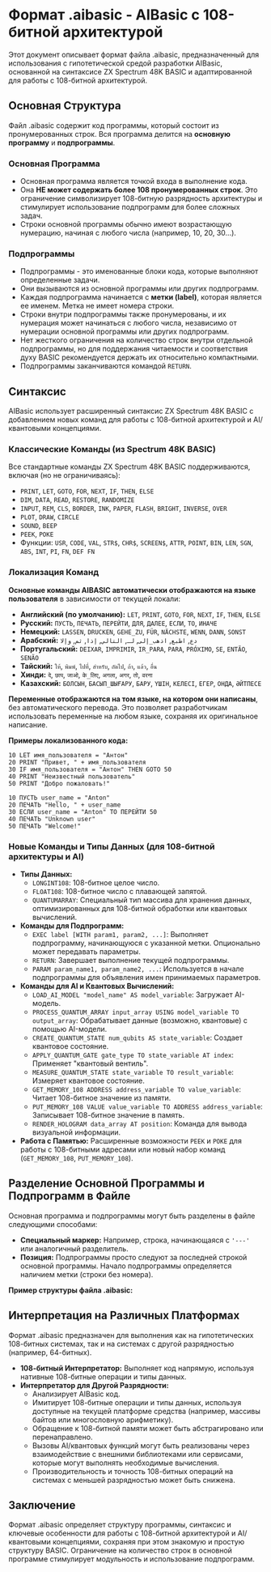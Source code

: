 # Формат .aibasic - AIBasic с 108-битной архитектурой

Этот документ описывает формат файла .aibasic, предназначенный для использования с гипотетической средой разработки AIBasic, основанной на синтаксисе ZX Spectrum 48K BASIC и адаптированной для работы с 108-битной архитектурой.

## Основная Структура

Файл .aibasic содержит код программы, который состоит из пронумерованных строк. Вся программа делится на **основную программу** и **подпрограммы**.

### Основная Программа

*   Основная программа является точкой входа в выполнение кода.
*   Она **НЕ может содержать более 108 пронумерованных строк**. Это ограничение символизирует 108-битную разрядность архитектуры и стимулирует использование подпрограмм для более сложных задач.
*   Строки основной программы обычно имеют возрастающую нумерацию, начиная с любого числа (например, 10, 20, 30...).

### Подпрограммы

*   Подпрограммы - это именованные блоки кода, которые выполняют определенные задачи.
*   Они вызываются из основной программы или других подпрограмм.
*   Каждая подпрограмма начинается с **метки (label)**, которая является ее именем. Метка не имеет номера строки.
*   Строки внутри подпрограммы также пронумерованы, и их нумерация может начинаться с любого числа, независимо от нумерации основной программы или других подпрограмм.
*   Нет жесткого ограничения на количество строк внутри отдельной подпрограммы, но для поддержания читаемости и соответствия духу BASIC рекомендуется держать их относительно компактными.
*   Подпрограммы заканчиваются командой `RETURN`.

## Синтаксис

AIBasic использует расширенный синтаксис ZX Spectrum 48K BASIC с добавлением новых команд для работы с 108-битной архитектурой и AI/квантовыми концепциями.

### Классические Команды (из Spectrum 48K BASIC)

Все стандартные команды ZX Spectrum 48K BASIC поддерживаются, включая (но не ограничиваясь):

*   `PRINT`, `LET`, `GOTO`, `FOR`, `NEXT`, `IF`, `THEN`, `ELSE`
*   `DIM`, `DATA`, `READ`, `RESTORE`, `RANDOMIZE`
*   `INPUT`, `REM`, `CLS`, `BORDER`, `INK`, `PAPER`, `FLASH`, `BRIGHT`, `INVERSE`, `OVER`
*   `PLOT`, `DRAW`, `CIRCLE`
*   `SOUND`, `BEEP`
*   `PEEK`, `POKE`
*   Функции: `USR`, `CODE`, `VAL`, `STR$`, `CHR$`, `SCREEN$`, `ATTR`, `POINT`, `BIN`, `LEN`, `SGN`, `ABS`, `INT`, `PI`, `FN`, `DEF FN`

### Локализация Команд

**Основные команды AIBASIC автоматически отображаются на языке пользователя** в зависимости от текущей локали:

*   **Английский (по умолчанию):** `LET`, `PRINT`, `GOTO`, `FOR`, `NEXT`, `IF`, `THEN`, `ELSE`
*   **Русский:** `ПУСТЬ`, `ПЕЧАТЬ`, `ПЕРЕЙТИ`, `ДЛЯ`, `ДАЛЕЕ`, `ЕСЛИ`, `ТО`, `ИНАЧЕ`
*   **Немецкий:** `LASSEN`, `DRUCKEN`, `GEHE_ZU`, `FÜR`, `NÄCHSTE`, `WENN`, `DANN`, `SONST`
*   **Арабский:** `دع`, `اطبع`, `اذهب_إلى`, `لـ`, `التالي`, `إذا`, `ثم`, `وإلا`
*   **Португальский:** `DEIXAR`, `IMPRIMIR`, `IR_PARA`, `PARA`, `PRÓXIMO`, `SE`, `ENTÃO`, `SENÃO`
*   **Тайский:** `ให้`, `พิมพ์`, `ไปที่`, `สำหรับ`, `ถัดไป`, `ถ้า`, `แล้ว`, `อื่น`
*   **Хинди:** `दे`, `छाप`, `जाओ`, `के_लिए`, `अगला`, `अगर`, `तो`, `वरना`
*   **Казахский:** `БОЛСЫН`, `БАСЫП_ШЫҒАРУ`, `БАРУ`, `ҮШІН`, `КЕЛЕСІ`, `ЕГЕР`, `ОНДА`, `ӘЙТПЕСЕ`

**Переменные отображаются на том языке, на котором они написаны**, без автоматического перевода. Это позволяет разработчикам использовать переменные на любом языке, сохраняя их оригинальное написание.

**Примеры локализованного кода:**

```aibasic
10 LET имя_пользователя = "Антон"
20 PRINT "Привет, " + имя_пользователя
30 IF имя_пользователя = "Антон" THEN GOTO 50
40 PRINT "Неизвестный пользователь"
50 PRINT "Добро пожаловать!"
```

```aibasic
10 ПУСТЬ user_name = "Anton"
20 ПЕЧАТЬ "Hello, " + user_name
30 ЕСЛИ user_name = "Anton" ТО ПЕРЕЙТИ 50
40 ПЕЧАТЬ "Unknown user"
50 ПЕЧАТЬ "Welcome!"
```

### Новые Команды и Типы Данных (для 108-битной архитектуры и AI)

*   **Типы Данных:**
    *   `LONGINT108`: 108-битное целое число.
    *   `FLOAT108`: 108-битное число с плавающей запятой.
    *   `QUANTUMARRAY`: Специальный тип массива для хранения данных, оптимизированных для 108-битной обработки или квантовых вычислений.
*   **Команды для Подпрограмм:**
    *   `EXEC label [WITH param1, param2, ...]`: Выполняет подпрограмму, начинающуюся с указанной метки. Опционально может передавать параметры.
    *   `RETURN`: Завершает выполнение текущей подпрограммы.
    *   `PARAM param_name1, param_name2, ...`: Используется в начале подпрограммы для объявления имен принимаемых параметров.
*   **Команды для AI и Квантовых Вычислений:**
    *   `LOAD_AI_MODEL "model_name" AS model_variable`: Загружает AI-модель.
    *   `PROCESS_QUANTUM_ARRAY input_array USING model_variable TO output_array`: Обрабатывает данные (возможно, квантовые) с помощью AI-модели.
    *   `CREATE_QUANTUM_STATE num_qubits AS state_variable`: Создает квантовое состояние.
    *   `APPLY_QUANTUM_GATE gate_type TO state_variable AT index`: Применяет "квантовый вентиль".
    *   `MEASURE_QUANTUM_STATE state_variable TO result_variable`: Измеряет квантовое состояние.
    *   `GET_MEMORY_108 ADDRESS address_variable TO value_variable`: Читает 108-битное значение из памяти.
    *   `PUT_MEMORY_108 VALUE value_variable TO ADDRESS address_variable`: Записывает 108-битное значение в память.
    *   `RENDER_HOLOGRAM data_array AT position`: Команда для вывода визуальной информации.
*   **Работа с Памятью:** Расширенные возможности `PEEK` и `POKE` для работы с 108-битными адресами или новый набор команд (`GET_MEMORY_108`, `PUT_MEMORY_108`).

## Разделение Основной Программы и Подпрограмм в Файле

Основная программа и подпрограммы могут быть разделены в файле следующими способами:

*   **Специальный маркер:** Например, строка, начинающаяся с `'---'` или аналогичный разделитель.
*   **Позиция:** Подпрограммы просто следуют за последней строкой основной программы. Начало подпрограммы определяется наличием метки (строки без номера).

**Пример структуры файла .aibasic:**

## Интерпретация на Различных Платформах

Формат .aibasic предназначен для выполнения как на гипотетических 108-битных системах, так и на системах с другой разрядностью (например, 64-битных).

*   **108-битный Интерпретатор:** Выполняет код напрямую, используя нативные 108-битные операции и типы данных.
*   **Интерпретатор для Другой Разрядности:**
    *   Анализирует AIBasic код.
    *   Имитирует 108-битные операции и типы данных, используя доступные на текущей платформе средства (например, массивы байтов или многословную арифметику).
    *   Обращение к 108-битной памяти может быть абстрагировано или перенаправлено.
    *   Вызовы AI/квантовых функций могут быть реализованы через взаимодействие с внешними библиотеками или сервисами, которые могут выполнять необходимые вычисления.
    *   Производительность и точность 108-битных операций на системах с меньшей разрядностью может быть снижена.

## Заключение

Формат .aibasic определяет структуру программы, синтаксис и ключевые особенности для работы с 108-битной архитектурой и AI/квантовыми концепциями, сохраняя при этом знакомую и простую структуру BASIC. Ограничение на количество строк в основной программе стимулирует модульность и использование подпрограмм.
